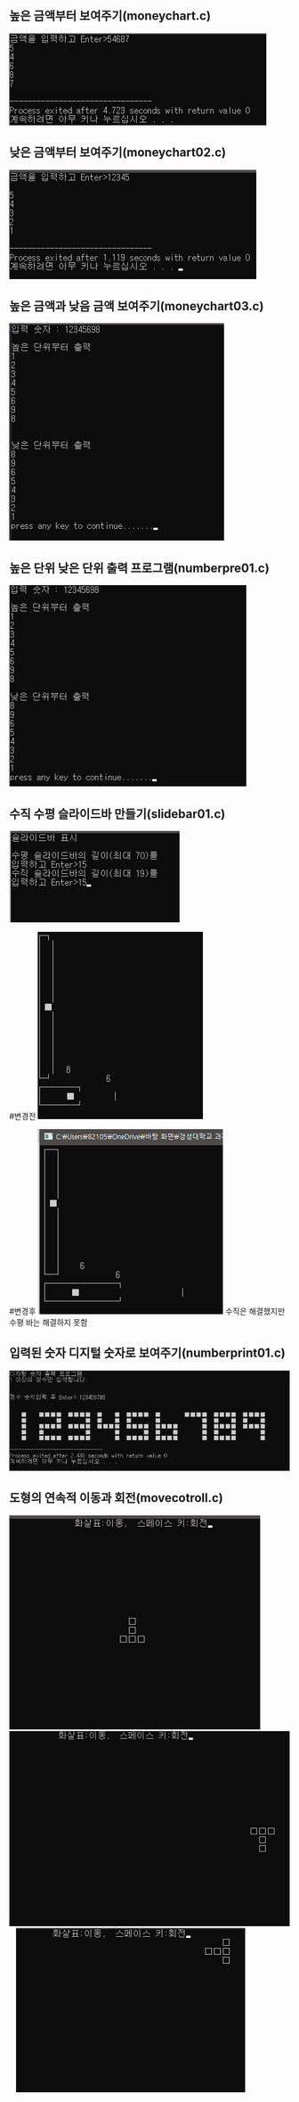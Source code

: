 ## 높은 금액부터 보여주기(moneychart.c)
![높은 금액부터 보여주기](./img/moneychart01.png)

## 낮은 금액부터 보여주기(moneychart02.c)
![낮은 금액부터 보여주기](./img/moneychart02.png)

## 높은 금액과 낮음 금액 보여주기(moneychart03.c)
![높은금액 낮은 금액 출력](./img/moneychart03.png)

## 높은 단위 낮은 단위 출력 프로그램(numberpre01.c)
![이미지 이름 입력하기](./img/highlow.png)

## 수직 수평 슬라이드바 만들기(slidebar01.c)

![슬라이드바 이미지1](./img/slidebar1.png) &nbsp;&nbsp; 

#변경전
![슬라이드바 이미지2](./img/slidebar2.png)

#변경후
![슬라이드바 이미지3](./img/slidebar3.png)
수직은 해결했지만 수평 바는 해결하지 못함

## 입력된 숫자 디지털 숫자로 보여주기(numberprint01.c)
![숫자 프린트](./img/Numberprint01.png)

## 도형의 연속적 이동과 회전(movecotroll.c)
![동형이동이미지1](./img/movecontroll01.png) &nbsp;&nbsp;  ![도형이동이미지2](./img/movecontroll02.png) &nbsp;&nbsp;  ![도형이동이미지3](./img/movecontroll03.png)
